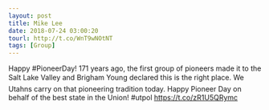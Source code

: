 ```yaml
---
layout: post
title: Mike Lee
date: 2018-07-24 03:00:20
tourl: http://t.co/WnT9wNOtNT
tags: [Group]
---
```

Happy #PioneerDay! 171 years ago, the first group of pioneers made it to the Salt Lake Valley and Brigham Young declared this is the right place. We Utahns carry on that pioneering tradition today. Happy Pioneer Day on behalf of the best state in the Union! #utpol https://t.co/zR1U5QRymc
